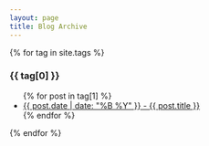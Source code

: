 ```yaml
---
layout: page
title: Blog Archive
---
```


{% for tag in site.tags %}
  <h3>{{ tag[0] }}</h3>
  <ul>
    {% for post in tag[1] %}
      <!--<li><a href="{{ post.url }}">{{ post.date | date: "%B %Y" }} - {{ post.title }}</a></li>-->
   <li><a href="https://kundubanhimitra.github.io/banhimitrak.github.io/2021/03/08/blog-post-title-from-file-name.html">{{ post.date | date: "%B %Y" }} -
     {{ post.title  }}</a></li>
    {% endfor %}
  </ul>
{% endfor %}
